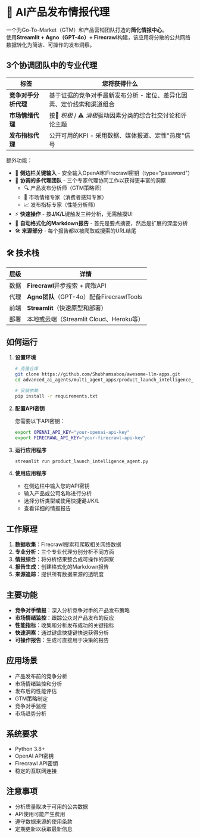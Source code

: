 # 🚀 AI产品发布情报代理

一个为Go-To-Market（GTM）和产品营销团队打造的**简化情报中心**。  
使用**Streamlit + Agno（GPT-4o）+ Firecrawl**构建，该应用将分散的公共网络数据转化为简洁、可操作的发布洞察。

## 3个协调团队中的专业代理

| 标签 | 您将获得什么 |
|-----|--------------|
| **竞争对手分析代理** | 基于证据的竞争对手最新发布分析 - 定位、差异化因素、定价线索和渠道组合 |
| **市场情绪代理** | 按🚀 *积极* / ⚠️ *消极*驱动因素分类的综合社交讨论和评论主题 |
| **发布指标代理** | 公开可用的KPI - 采用数据、媒体报道、定性"热度"信号 |

额外功能：

* 🔑 **侧边栏关键输入** - 安全输入OpenAI和Firecrawl密钥（type="password"）
* 🧠 **协调的多代理团队** - 三个专家代理协同工作以获得更丰富的洞察
  * 🔍 产品发布分析师（GTM策略师）
  * 💬 市场情绪专家（消费者感知专家）
  * 📈 发布指标专家（性能分析师）
* ⚡ **快速操作** - 按**J/K/L**键触发三种分析，无需触摸UI
* 📑 **自动格式化的Markdown报告** - 首先是要点摘要，然后是扩展的深度分析
* 🛠️ **来源部分** - 每个报告都以被爬取或搜索的URL结尾

## 🛠️ 技术栈

| 层级 | 详情 |
|-------|---------|
| 数据 | **Firecrawl**异步搜索 + 爬取API |
| 代理 | **Agno团队**（GPT-4o）配备FirecrawlTools |
| 前端 | **Streamlit**（快速原型和部署） |
| 部署 | 本地或云端（Streamlit Cloud、Heroku等） |

## 如何运行

1. **设置环境**
   ```bash
   # 克隆仓库
   git clone https://github.com/Shubhamsaboo/awesome-llm-apps.git
   cd advanced_ai_agents/multi_agent_apps/product_launch_intelligence_agent
   
   # 安装依赖
   pip install -r requirements.txt
   ```

2. **配置API密钥**
   
   您需要以下API密钥：
   ```bash
   export OPENAI_API_KEY="your-openai-api-key"
   export FIRECRAWL_API_KEY="your-firecrawl-api-key"
   ```

3. **运行应用程序**
   ```bash
   streamlit run product_launch_intelligence_agent.py
   ```

4. **使用应用程序**
   - 在侧边栏中输入您的API密钥
   - 输入产品或公司名称进行分析
   - 选择分析类型或使用快捷键J/K/L
   - 查看详细的情报报告

## 工作原理

1. **数据收集**：Firecrawl搜索和爬取相关网络数据
2. **专业分析**：三个专业代理分别分析不同方面
3. **情报综合**：将分析结果整合成可操作的洞察
4. **报告生成**：创建格式化的Markdown报告
5. **来源追踪**：提供所有数据来源的透明度

## 主要功能

- **竞争对手情报**：深入分析竞争对手的产品发布策略
- **市场情绪监控**：跟踪公众对产品发布的反应
- **性能指标**：收集和分析发布成功的关键指标
- **快速洞察**：通过键盘快捷键快速获得分析
- **可操作报告**：生成可直接用于决策的报告

## 应用场景

- 产品发布前的竞争分析
- 市场情绪监控和分析
- 发布后的性能评估
- GTM策略制定
- 竞争对手监控
- 市场趋势分析

## 系统要求

- Python 3.8+
- OpenAI API密钥
- Firecrawl API密钥
- 稳定的互联网连接

## 注意事项

- 分析质量取决于可用的公共数据
- API使用可能产生费用
- 遵守数据来源的使用条款
- 定期更新以获取最新信息
